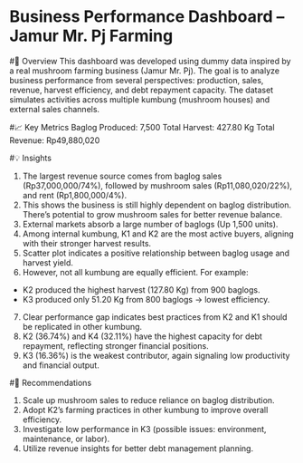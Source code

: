 # Business Performance Dashboard – Jamur Mr. Pj Farming

#🔎 Overview
This dashboard was developed using dummy data inspired by a real mushroom farming business (Jamur Mr. Pj). The goal is to analyze business performance from several perspectives: production, sales, revenue, harvest efficiency, and debt repayment capacity. The dataset simulates activities across multiple kumbung (mushroom houses) and external sales channels.

#📈 Key Metrics
Baglog Produced: 7,500
Total Harvest: 427.80 Kg
Total Revenue: Rp49,880,020

#💡 Insights
1. The largest revenue source comes from baglog sales (Rp37,000,000/74%), followed by mushroom sales (Rp11,080,020/22%), and rent (Rp1,800,000/4%).
2. This shows the business is still highly dependent on baglog distribution. There’s potential to grow mushroom sales for better revenue balance.
3. External markets absorb a large number of baglogs (Up 1,500 units).
4. Among internal kumbung, K1 and K2 are the most active buyers, aligning with their stronger harvest results.
5. Scatter plot indicates a positive relationship between baglog usage and harvest yield.
6. However, not all kumbung are equally efficient. For example:
- K2 produced the highest harvest (127.80 Kg) from 900 baglogs.
- K3 produced only 51.20 Kg from 800 baglogs → lowest efficiency.
7. Clear performance gap indicates best practices from K2 and K1 should be replicated in other kumbung.
8. K2 (36.74%) and K4 (32.11%) have the highest capacity for debt repayment, reflecting stronger financial positions.
9. K3 (16.36%) is the weakest contributor, again signaling low productivity and financial output.

#🚀 Recommendations
1. Scale up mushroom sales to reduce reliance on baglog distribution.
2. Adopt K2’s farming practices in other kumbung to improve overall efficiency.
3. Investigate low performance in K3 (possible issues: environment, maintenance, or labor).
4. Utilize revenue insights for better debt management planning.

